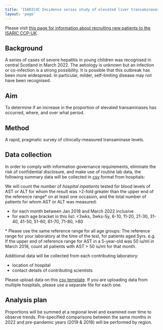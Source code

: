 ```yaml
---
title: 'ISARIC4C Incidence series study of elevated liver transaminases'
layout: 'page'
---
```


Please visit [this page for information about recruiting new patients to the ISARIC CCP-UK](hepatitis)

## Background 

A series of cases of severe hepatitis in young children was recognised in central Scotland in March 2022. The aetiology is unknown but an infection or co-infection is a strong possibility. It is possible that this outbreak has been more widespread. In particular, milder, self-limiting disease may not have been recognised. 

## Aim

To determine if an increase in the proportion of elevated transaminases has occurred, where, and over what period. 

## Method

A rapid, pragmatic survey of clinically-measured transaminase levels. 

## Data collection

In order to comply with information governance requirements, eliminate the risk of confidential disclosure, and make use of routine lab data, the following summary data will be collected in [csv](template.csv) format from hospitals:

We will count the number of *hospital inpatients* tested for blood levels of AST or ALT for whom the result was >2-fold greater than the upper end of the reference range\* on at least one occasion, and the total number of patients for whom AST or ALT was measured:

- for each month between Jan 2018 and March 2022 inclusive
- for each age bracket in this list: <3wks, 3wks-5y, 6-10, 11-20, 21-30, 31-40, 41-50, 51-60, 61-70, 71-80, >80

\* Please use the same reference range for all age groups: The reference range for your laboratory at the time of the test, for patients aged 5yrs. e.g. If the upper end of reference range for AST in a 5-year-old was 50 iu/ml in March 2018, count all patients with AST > 50 iu/ml for that month.

Additional data will be collected from each contributing laboratory: 

- location of hospital
- contact details of contributing scientists

Please upload data on this [csv template](template.csv). If you are uploading data from multiple hospitals, please use a separate file for each one.

## Analysis plan

Proportions will be summed at a regional level and examined over time to observe trends. Pre-specified comparisons between the same months in 2022 and pre-pandemic years (2019 & 2018) will be performed by region.




